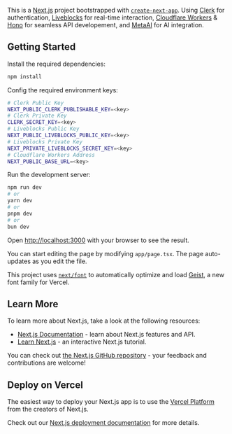This is a [Next.js](https://nextjs.org) project bootstrapped with [`create-next-app`](https://nextjs.org/docs/app/api-reference/cli/create-next-app). Using [Clerk](https://clerk.com) for authentication, [Liveblocks](https://liveblocks.io) for real-time interaction, [Cloudflare Workers](https://workers.cloudflare.com) & [Hono](https://hono.dev) for seamless API developement, and [MetaAI](https://www.meta.ai) for AI integration.

## Getting Started

Install the required dependencies:

```bash
npm install
```

Config the required environment keys:

```bash
# Clerk Public Key
NEXT_PUBLIC_CLERK_PUBLISHABLE_KEY=<key>
# Clerk Private Key
CLERK_SECRET_KEY=<key>
# Liveblocks Public Key
NEXT_PUBLIC_LIVEBLOCKS_PUBLIC_KEY=<key>
# Liveblocks Private Key
NEXT_PRIVATE_LIVEBLOCKS_SECRET_KEY=<key>
# Cloudflare Workers Address
NEXT_PUBLIC_BASE_URL=<key>
```

Run the development server:

```bash
npm run dev
# or
yarn dev
# or
pnpm dev
# or
bun dev
```

Open [http://localhost:3000](http://localhost:3000) with your browser to see the result.

You can start editing the page by modifying `app/page.tsx`. The page auto-updates as you edit the file.

This project uses [`next/font`](https://nextjs.org/docs/app/building-your-application/optimizing/fonts) to automatically optimize and load [Geist](https://vercel.com/font), a new font family for Vercel.

## Learn More

To learn more about Next.js, take a look at the following resources:

- [Next.js Documentation](https://nextjs.org/docs) - learn about Next.js features and API.
- [Learn Next.js](https://nextjs.org/learn) - an interactive Next.js tutorial.

You can check out [the Next.js GitHub repository](https://github.com/vercel/next.js) - your feedback and contributions are welcome!

## Deploy on Vercel

The easiest way to deploy your Next.js app is to use the [Vercel Platform](https://vercel.com/new?utm_medium=default-template&filter=next.js&utm_source=create-next-app&utm_campaign=create-next-app-readme) from the creators of Next.js.

Check out our [Next.js deployment documentation](https://nextjs.org/docs/app/building-your-application/deploying) for more details.
